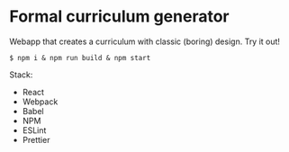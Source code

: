 <h1>Formal curriculum generator</h1>
<p>Webapp that creates a curriculum with classic (boring) design. Try it out!</>

<code>$ npm i & npm run build & npm start</code>

<p>Stack:</p>
<ul>
    <li>React</li>
    <li>Webpack</li>
    <li>Babel</li>
    <li>NPM</li>
    <li>ESLint</li>
    <li>Prettier</li>
</ul>
